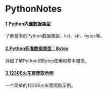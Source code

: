 # PythonNotes

#### [1.Python内置数据类型](https://github.com/GraySilver/note-python/blob/master/Python%E5%86%85%E7%BD%AE%E6%95%B0%E6%8D%AE%E7%B1%BB%E5%9E%8B.md)

 了解基本的Python数据类型，list、str、bytes等。

#### [2.Python标准数据类型：Bytes](https://github.com/GraySilver/note-python/blob/master/Python标准数据类型Bytes.md)

详细了解Python的Bytes使用和基本概念。

#### [3.12306火车票爬取示例](https://github.com/GraySilver/note-python/blob/master/crab_ticket.py)

一个简单的12306火车票爬取示例。